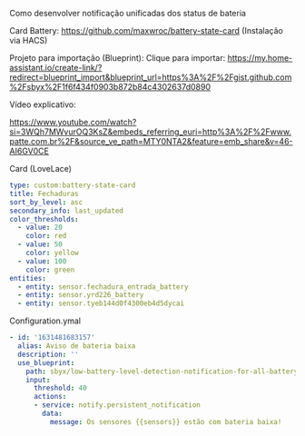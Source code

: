 Como desenvolver notificação unificadas dos status de bateria

Card Battery: https://github.com/maxwroc/battery-state-card (Instalação via HACS)

Projeto para importação (Blueprint): Clique para importar: https://my.home-assistant.io/create-link/?redirect=blueprint_import&blueprint_url=https%3A%2F%2Fgist.github.com%2Fsbyx%2F1f6f434f0903b872b84c4302637d0890

Vídeo explicativo: 

https://www.youtube.com/watch?si=3WQh7MWvurOQ3KsZ&embeds_referring_euri=http%3A%2F%2Fwww.patte.com.br%2F&source_ve_path=MTY0NTA2&feature=emb_share&v=46-AI6GV0CE

Card (LoveLace)

``` yaml
type: custom:battery-state-card
title: Fechaduras
sort_by_level: asc
secondary_info: last_updated
color_thresholds:
  - value: 20
    color: red
  - value: 50
    color: yellow
  - value: 100
    color: green
entities:
  - entity: sensor.fechadura_entrada_battery
  - entity: sensor.yrd226_battery
  - entity: sensor.tyeb144d0f4300eb4d5dycai
```

Configuration.ymal 

``` yaml
- id: '1631481683157'
  alias: Aviso de bateria baixa
  description: ''
  use_blueprint:
    path: sbyx/low-battery-level-detection-notification-for-all-battery-sensors.yaml
    input:
      threshold: 40
      actions:
      - service: notify.persistent_notification
        data:
          message: Os sensores {{sensors}} estão com bateria baixa!
```
